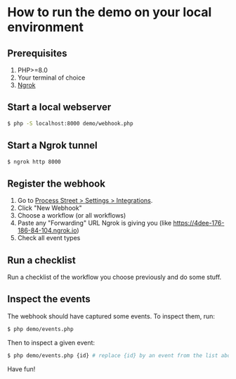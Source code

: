 # How to run the demo on your local environment

## Prerequisites

1. PHP>=8.0
2. Your terminal of choice
3. [Ngrok][link-ngrok]

## Start a local webserver

``` bash
$ php -S localhost:8000 demo/webhook.php
```

## Start a Ngrok tunnel

``` bash
$ ngrok http 8000
```

## Register the webhook

1. Go to [Process Street > Settings > Integrations][link-integrations].
2. Click "New Webhook"
3. Choose a workflow (or all workflows)
4. Paste any "Forwarding" URL Ngrok is giving you (like https://4dee-176-186-84-104.ngrok.io)
5. Check all event types

## Run a checklist

Run a checklist of the workflow you choose previously and do some stuff.

## Inspect the events

The webhook should have captured some events. To inspect them, run:

``` bash
$ php demo/events.php
```

Then to inspect a given event:

``` bash
$ php demo/events.php {id} # replace {id} by an event from the list above
```

Have fun!

[link-ngrok]: https://ngrok.com/
[link-integrations]: https://app.process.st/organizations/manage/integrations

